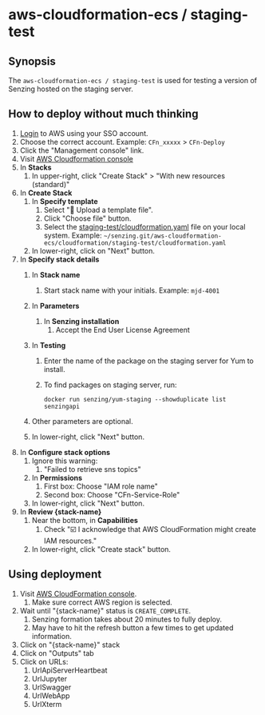 # aws-cloudformation-ecs / staging-test

## Synopsis

The `aws-cloudformation-ecs / staging-test` is used for testing a version of Senzing hosted on the staging server.

## How to deploy without much thinking

1. [Login](https://awssenzingsso.awsapps.com/start)
   to AWS using your SSO account.
1. Choose the correct account.
   Example:
   `CFn_xxxxx` > `CFn-Deploy`
1. Click the "Management console" link.
1. Visit [AWS Cloudformation console](https://console.aws.amazon.com/cloudformation/home)
1. In **Stacks**
    1. In upper-right, click "Create Stack" > "With new resources (standard)"
1. In **Create Stack**
    1. In **Specify template**
        1. Select ":radio_button: Upload a template file".
        1. Click "Choose file" button.
        1. Select the [staging-test/cloudformation.yaml](https://github.com/Senzing/aws-cloudformation-ecs/blob/main/cloudformation/staging-test/cloudformation.yaml) file on your local system.
           Example: `~/senzing.git/aws-cloudformation-ecs/cloudformation/staging-test/cloudformation.yaml`
    1. In lower-right, click on "Next" button.
1. In **Specify stack details**
    1. In **Stack name**
        1. Start stack name with your initials.
           Example: `mjd-4001`
    1. In **Parameters**
        1. In **Senzing installation**
            1. Accept the End User License Agreement
    1. In **Testing**
        1. Enter the name of the package on the staging server for Yum to install.
        1. To find packages on staging server, run:

            ```console
            docker run senzing/yum-staging --showduplicate list senzingapi
            ```

    1. Other parameters are optional.
    1. In lower-right, click "Next" button.
1. In **Configure stack options**
    1. Ignore this warning:
        1. "Failed to retrieve sns topics"
    1. In **Permissions**
        1. First box: Choose "IAM role name"
        1. Second box: Choose "CFn-Service-Role"
    1. In lower-right, click "Next" button.
1. In **Review {stack-name}**
    1. Near the bottom, in **Capabilities**
        1. Check ":ballot_box_with_check: I acknowledge that AWS CloudFormation might create IAM resources."
    1. In lower-right, click "Create stack" button.

## Using deployment

1. Visit [AWS CloudFormation console](https://console.aws.amazon.com/cloudformation/home).
    1. Make sure correct AWS region is selected.
1. Wait until "{stack-name}" status is `CREATE_COMPLETE`.
    1. Senzing formation takes about 20 minutes to fully deploy.
    1. May have to hit the refresh button a few times to get updated information.
1. Click on "{stack-name}" stack
1. Click on "Outputs" tab
1. Click on URLs:
    1. UrlApiServerHeartbeat
    1. UrlJupyter
    1. UrlSwagger
    1. UrlWebApp
    1. UrlXterm
